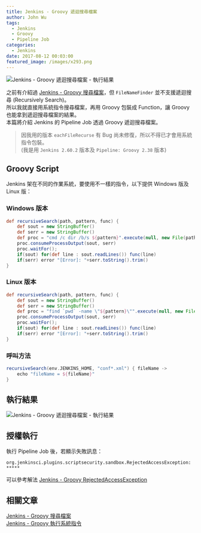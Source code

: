 ```yaml
---
title: Jenkins - Groovy 遞迴搜尋檔案
author: John Wu
tags:
  - Jenkins
  - Groovy
  - Pipeline Job
categories:
  - Jenkins
date: 2017-08-12 00:03:00
featured_image: /images/x293.png
---
```


![Jenkins - Groovy 遞迴搜尋檔案 - 執行結果](/images/x293.png)

之前有介紹過 [Jenkins - Groovy 搜尋檔案](/article/jenkins-groovy-find-file.html)，但 `FileNameFinder` 並不支援遞迴搜尋 (Recursively Search)。  
所以我就直接用系統指令搜尋檔案，再用 Groovy 包裝成 Function，讓 Groovy 也能拿到遞迴搜尋檔案的結果。  
本篇將介紹 Jenkins 的 Pipeline Job 透過 Groovy 遞迴搜尋檔案。  

<!-- more -->

> 因我用的版本 `eachFileRecurse` 有 Bug 尚未修復，所以不得已才會用系統指令包裝。  
> (我是用 `Jenkins 2.60.2` 版本及 `Pipeline: Groovy 2.38` 版本)  


## Groovy Script

Jenkins 架在不同的作業系統，要使用不一樣的指令，以下提供 Windows 版及 Linux 版：

### Windows 版本

```groovy
def recursiveSearch(path, pattern, func) {
    def sout = new StringBuffer()
    def serr = new StringBuffer()
    def proc = "cmd /c dir /b/s ${pattern}".execute(null, new File(path))
    proc.consumeProcessOutput(sout, serr)
    proc.waitFor();
    if(sout) for(def line : sout.readLines()) func(line) 
    if(serr) error "[Error]: "+serr.toString().trim()
}
```

### Linux 版本

```groovy
def recursiveSearch(path, pattern, func) {
    def sout = new StringBuffer()
    def serr = new StringBuffer()
    def proc = "find `pwd` -name \"${pattern}\"".execute(null, new File(path))
    proc.consumeProcessOutput(sout, serr)
    proc.waitFor();
    if(sout) for(def line : sout.readLines()) func(line) 
    if(serr) error "[Error]: "+serr.toString().trim()
}
```

### 呼叫方法

```groovy
recursiveSearch(env.JENKINS_HOME, "conf*.xml") { fileName ->
    echo "fileName = ${fileName}"
}
```
## 執行結果

![Jenkins - Groovy 遞迴搜尋檔案 - 執行結果](/images/x293.png)

## 授權執行

執行 Pipeline Job 後，若顯示失敗訊息：
```
org.jenkinsci.plugins.scriptsecurity.sandbox.RejectedAccessException: *****
```
可以參考解法 [Jenkins - Groovy RejectedAccessException](/article/jenkins-groovy-rejected-access-exception.html)

## 相關文章

[Jenkins - Groovy 搜尋檔案](/article/jenkins-groovy-find-file.html)  
[Jenkins - Groovy 執行系統指令](/article/jenkins-groovy-execute-command.html)  